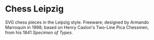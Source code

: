 # Chess Leipzig
SVG chess pieces in the Leipzig style. Freeware; designed by Armando Marroquin in 1998; based on Henry Caslon's Two-Line Pica Chessmen, from his 1841 _Specimen of Types._
